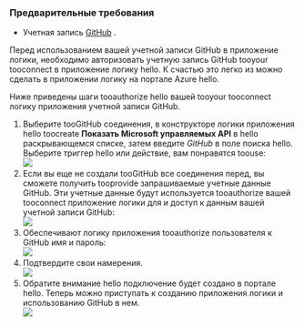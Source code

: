 ### <a name="prerequisites"></a>Предварительные требования
* Учетная запись [GitHub](http://GitHub.com) . 

Перед использованием вашей учетной записи GitHub в приложение логики, необходимо авторизовать учетную запись GitHub tooyour tooconnect в приложение логику hello. К счастью это легко из можно сделать в приложении логику на портале Azure hello. 

Ниже приведены шаги tooauthorize hello вашей tooyour tooconnect логику приложения учетной записи GitHub.

1. Выберите tooGitHub соединения, в конструкторе логики приложения hello toocreate **Показать Microsoft управляемых API** в hello раскрывающемся списке, затем введите *GitHub* в поле поиска hello. Выберите триггер hello или действие, вам понравятся toouse:  
   ![](./media/connectors-create-api-github/github-1.png)
2. Если вы еще не создали tooGitHub все соединения перед, вы сможете получить tooprovide запрашиваемые учетные данные GitHub. Эти учетные данные будут используется tooauthorize вашей tooconnect приложение логики для и доступ к данным вашей учетной записи GitHub:  
   ![](./media/connectors-create-api-github/github-2.png)
3. Обеспечивают логику приложения tooauthorize пользователя к GitHub имя и пароль:  
   ![](./media/connectors-create-api-github/github-3.png)   
4. Подтвердите свои намерения.  
   ![](./media/connectors-create-api-github/github-4.png)   
5. Обратите внимание hello подключение будет создано в портале hello. Теперь можно приступать к созданию приложения логики и использованию GitHub в нем.   
   ![](./media/connectors-create-api-github/github-5.png)   

